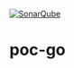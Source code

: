 
[![SonarQube](https://github.com/sonarq-poc/poc-go/actions/workflows/sonnar-scanner.yml/badge.svg?branch=main&event=workflow_run)](https://github.com/sonarq-poc/poc-go/actions/workflows/sonnar-scanner.yml)

# poc-go
